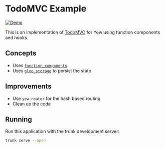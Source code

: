 # TodoMVC Example

[![Demo](https://img.shields.io/website?label=demo&url=https%3A%2F%2Fexamples.yew.rs%2Ffunction_todomvc)](https://examples.yew.rs/function_todomvc)

This is an implementation of [TodoMVC](http://todomvc.com/) for Yew using function components and hooks.

## Concepts

- Uses [`function_components`](https://yew.rs/docs/concepts/function-components)
- Uses [`gloo_storage`](https://docs.rs/gloo-storage/latest/gloo_storage/) to persist the state

## Improvements

- Use `yew-router` for the hash based routing
- Clean up the code

## Running

Run this application with the trunk development server:

```bash
trunk serve --open
```